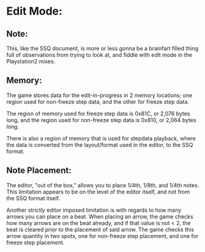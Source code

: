# Edit Mode:
## Note:
This, like the SSQ document, is more or less gonna be a brainfart filled thing full of observations 
from trying to look at, and fiddle with edit mode in the Playstation2 mixes.

## Memory:
The game stores data for the edit-in-progress in 2 memory locations; 
one region used for non-freeze step data, and the other for freeze 
step data.

The region of memory used for freeze step data is 0x81C, or 2,076
bytes long, and the region used for non-freeze step data is 0x810,
or 2,064 bytes long.

There is also a region of memory that is used for stepdata playback,
where the data is converted from the layout/format used in the editor, 
to the SSQ format.

## Note Placement:
The editor, "out of the box," allows you to place 1/4th, 1/8th, and 1/4th
notes.  This limitation appears to be on the level of the editor itself, and
not from the SSQ format itself.

Another strictly editor imposed limitation is with regards to how many arrows
you can place on a beat.  When placing an arrow, the game checks how many arrows
are on the beat already, and if that value is not < 2, the beat is cleared prior
to the placement of said arrow.  The game checks this arrow quantity in two spots,
one for non-freeze step placement, and one for freeze step placement.


#
##
###
